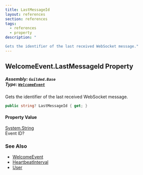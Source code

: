 ```yaml
---
title: LastMessageId
layout: references
section: references
tags:
  - references
  - property
description: "

Gets the identifier of the last received WebSocket message."
---
```


## WelcomeEvent.LastMessageId Property
##### **Assembly:** `Guilded.Base`<br/>**Type:** [`WelcomeEvent`](WelcomeEvent 'Guilded.Base.Events.WelcomeEvent')

Gets the identifier of the last received WebSocket message.

```csharp
public string? LastMessageId { get; }
```

#### Property Value
[System.String](https://docs.microsoft.com/en-us/dotnet/api/System.String 'System.String')  
Event ID?

### See Also
- [WelcomeEvent](WelcomeEvent 'Guilded.Base.Events.WelcomeEvent')
- [HeartbeatInterval](WelcomeEvent.HeartbeatInterval 'Guilded.Base.Events.WelcomeEvent.HeartbeatInterval')
- [User](WelcomeEvent.User 'Guilded.Base.Events.WelcomeEvent.User')